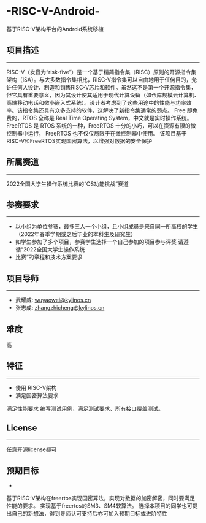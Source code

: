 # -RISC-V-Android-
基于RISC-V架构平台的Android系统移植


## 项目描述
---------------
RISC-V（发音为“risk-five”）是一个基于精简指令集（RISC）原则的开源指令集架构（ISA）。与大多数指令集相比，RISC-V指令集可以自由地用于任何目的，允许任何人设计、制造和销售RISC-V芯片和软件。虽然这不是第一个开源指令集，但它具有重要意义，因为其设计使其适用于现代计算设备（如仓库规模云计算机、高端移动电话和微小嵌入式系统）。设计者考虑到了这些用途中的性能与功率效率。该指令集还具有众多支持的软件，这解决了新指令集通常的弱点。 Free 即免费的，RTOS 全称是 Real Time Operating System，中文就是实时操作系统。 FreeRTOS 是 RTOS 系统的一种，FreeRTOS 十分的小巧，可以在资源有限的微控制器中运行， FreeRTOS 也不仅仅局限于在微控制器中使用。 该项目基于RISC-V和FreeRTOS实现国密算法，以增强对数据的安全保护

## 所属赛道
--------
2022全国大学生操作系统比赛的“OS功能挑战”赛道

## 参赛要求
-----
 - 以小组为单位参赛，最多三人一个小组，且小组成员是来自同一所高校的学生（2022年春季学期或之后毕业的本科生及研究生）
 - 如学生参加了多个项目，参赛学生选择一个自己参加的项目参与评奖 请遵循“2022全国大学生操作系统
 - 比赛”的章程和技术方案要求

## 项目导师
------

 - 武耀威: wuyaowei@kylinos.cn
 - 张志成: zhangzhicheng@kylinos.cn

## 难度

高

## 特征
---

 - 使用 RISC-V架构
 - 满足国密算法要求

满足性能要求
编写测试用例，满足测试要求、所有接口覆盖测试。

## License
-----
任意开源license都可

## 预期目标
-
基于RISC-V架构在freertos实现国密算法，实现对数据的加密解密，同时要满足性能的要求。
实现基于freertos的SM3、SM4软算法。
选择本项目的同学也可提出自己的新想法，得到导师认可支持后亦可加入预期目标或进阶特性
